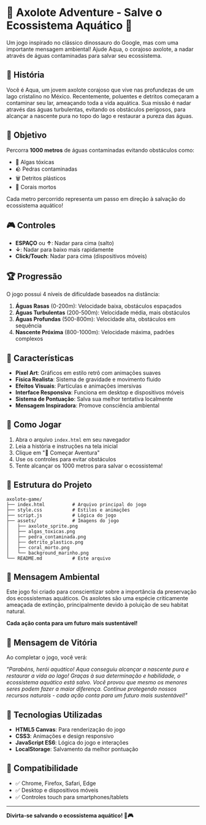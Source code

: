 # 🌊 Axolote Adventure - Salve o Ecossistema Aquático 🌊

Um jogo inspirado no clássico dinossauro do Google, mas com uma importante mensagem ambiental! Ajude Aqua, o corajoso axolote, a nadar através de águas contaminadas para salvar seu ecossistema.

## 📖 História

Você é Aqua, um jovem axolote corajoso que vive nas profundezas de um lago cristalino no México. Recentemente, poluentes e detritos começaram a contaminar seu lar, ameaçando toda a vida aquática. Sua missão é nadar através das águas turbulentas, evitando os obstáculos perigosos, para alcançar a nascente pura no topo do lago e restaurar a pureza das águas.

## 🎯 Objetivo

Percorra **1000 metros** de águas contaminadas evitando obstáculos como:
- 🌿 Algas tóxicas
- 🪨 Pedras contaminadas  
- 🗑️ Detritos plásticos
- 🪸 Corais mortos

Cada metro percorrido representa um passo em direção à salvação do ecossistema aquático!

## 🎮 Controles

- **ESPAÇO** ou **↑**: Nadar para cima (salto)
- **↓**: Nadar para baixo mais rapidamente
- **Click/Touch**: Nadar para cima (dispositivos móveis)

## 🏆 Progressão

O jogo possui 4 níveis de dificuldade baseados na distância:

1. **Águas Rasas** (0-200m): Velocidade baixa, obstáculos espaçados
2. **Águas Turbulentas** (200-500m): Velocidade média, mais obstáculos
3. **Águas Profundas** (500-800m): Velocidade alta, obstáculos em sequência
4. **Nascente Próxima** (800-1000m): Velocidade máxima, padrões complexos

## 🎨 Características

- **Pixel Art**: Gráficos em estilo retrô com animações suaves
- **Física Realista**: Sistema de gravidade e movimento fluido
- **Efeitos Visuais**: Partículas e animações imersivas
- **Interface Responsiva**: Funciona em desktop e dispositivos móveis
- **Sistema de Pontuação**: Salva sua melhor tentativa localmente
- **Mensagem Inspiradora**: Promove consciência ambiental

## 🚀 Como Jogar

1. Abra o arquivo `index.html` em seu navegador
2. Leia a história e instruções na tela inicial
3. Clique em "🚀 Começar Aventura"
4. Use os controles para evitar obstáculos
5. Tente alcançar os 1000 metros para salvar o ecossistema!

## 📁 Estrutura do Projeto

```
axolote-game/
├── index.html          # Arquivo principal do jogo
├── style.css           # Estilos e animações
├── script.js           # Lógica do jogo
├── assets/             # Imagens do jogo
│   ├── axolote_sprite.png
│   ├── algas_toxicas.png
│   ├── pedra_contaminada.png
│   ├── detrito_plastico.png
│   ├── coral_morto.png
│   └── background_marinho.png
└── README.md           # Este arquivo
```

## 🌱 Mensagem Ambiental

Este jogo foi criado para conscientizar sobre a importância da preservação dos ecossistemas aquáticos. Os axolotes são uma espécie criticamente ameaçada de extinção, principalmente devido à poluição de seu habitat natural.

**Cada ação conta para um futuro mais sustentável!**

## 🎉 Mensagem de Vitória

Ao completar o jogo, você verá:

*"Parabéns, herói aquático! Aqua conseguiu alcançar a nascente pura e restaurar a vida ao lago! Graças à sua determinação e habilidade, o ecossistema aquático está salvo. Você provou que mesmo os menores seres podem fazer a maior diferença. Continue protegendo nossos recursos naturais - cada ação conta para um futuro mais sustentável!"*

## 🔧 Tecnologias Utilizadas

- **HTML5 Canvas**: Para renderização do jogo
- **CSS3**: Animações e design responsivo
- **JavaScript ES6**: Lógica do jogo e interações
- **LocalStorage**: Salvamento da melhor pontuação

## 📱 Compatibilidade

- ✅ Chrome, Firefox, Safari, Edge
- ✅ Desktop e dispositivos móveis
- ✅ Controles touch para smartphones/tablets

---

**Divirta-se salvando o ecossistema aquático! 🌊🎮**

